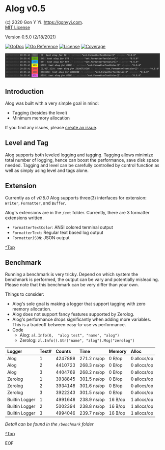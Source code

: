 # Alog v0.5

(c) 2020 Gon Y Yi. <https://gonyyi.com>.  
[MIT License](https://raw.githubusercontent.com/gonyyi/alog/master/LICENSE)

Version 0.5.0 (2/18/2021)

[![GoDoc](https://godoc.org/github.com/gonyyi/alog?status.svg)](https://godoc.org/github.com/gonyyi/alog)
[![Go Reference](https://pkg.go.dev/badge/github.com/gonyyi/alog.svg)](https://pkg.go.dev/github.com/gonyyi/alog@v0.5.0)
[![License](http://img.shields.io/badge/license-MIT-red.svg?style=flat)](https://raw.githubusercontent.com/gonyyi/alog/master/LICENSE)
[![Coverage](http://gocover.io/_badge/github.com/gonyyi/alog)](http://gocover.io/github.com/gonyyi/alog)

![Alog with an ExtFormatterTextColor](https://github.com/gonyyi/alog/blob/v0.5/benchmark/Test_ExtFormatterTextColor2.png)


## Introduction

Alog was built with a very simple goal in mind:

- Tagging (besides the level)
- Minimum memory allocation

If you find any issues, please [create an issue](https://github.com/gonyyi/alog/issues/new).


## Level and Tag 

Alog supports both leveled logging and tagging. Tagging allows minimize total number of logging,
hence can boost the performance, save disk space needed. Tagging and level can be carefully controlled by
control function as well as simply using level and tags alone.


## Extension

Currently as of _v0.5.0_ Alog supports three(3) interfaces for extension: `Writer`, `Formatter`, and `Buffer`.

Alog's extensions are in the `/ext` folder. Currently, there are 3 formatter extensions written.

- `FormatterTextColor`: ANSI colored terminal output 
- `FormatterText`: Regular text based log output
- `FormatterJSON`: JSON output

[^Top](#alog)


## Benchmark

Running a benchmark is very tricky. Depend on which system the benchmark is performed, the output can be vary and 
potentially misleading. Please note that this benchmark can be very differ than your own.

Things to consider:

- Alog's sole goal is making a logger that support tagging with zero memory allocation.
- Alog does not support fancy features supported by Zerolog.
- Alog's performance drops significantly when adding more variables. 
  This is a tradeoff between easy-to-use vs performance.  
- Code
    - Alog:    `al.Info(0,  "alog test", "name", "alog")`
	- Zerolog: `zl.Info().Str("name", "zlog").Msg("zerolog")`

| Logger         | Test# | Counts  | Time        | Memory  | Alloc       |
|:---------------|:------|:--------|:------------|:--------|:------------|
| Alog           | 1     | 4247889 | 271.2 ns/op | 0 B/op  | 0 allocs/op |
| Alog           | 2     | 4410723 | 268.3 ns/op | 0 B/op  | 0 allocs/op |
| Alog           | 3     | 4404769 | 268.2 ns/op | 0 B/op  | 0 allocs/op |
| Zerolog        | 1     | 3938845 | 301.5 ns/op | 0 B/op  | 0 allocs/op |
| Zerolog        | 2     | 3934148 | 301.6 ns/op | 0 B/op  | 0 allocs/op |
| Zerolog        | 3     | 3922243 | 301.5 ns/op | 0 B/op  | 0 allocs/op |
| Builtin Logger | 1     | 4991648 | 238.9 ns/op | 16 B/op | 1 allocs/op |
| Builtin Logger | 2     | 5002394 | 238.8 ns/op | 16 B/op | 1 allocs/op |
| Builtin Logger | 3     | 4994046 | 239.7 ns/op | 16 B/op | 1 allocs/op |

_Detail can be found in the `/benchmark` folder_


[^Top](#alog)


EOF
